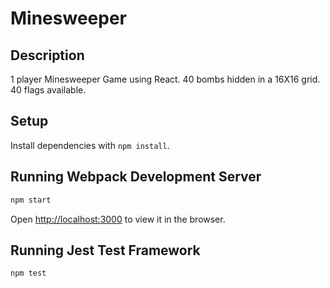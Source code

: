# Minesweeper

## Description

1 player Minesweeper Game using React. 40 bombs hidden in a 16X16 grid. 40 flags available.

## Setup

Install dependencies with `npm install`.

## Running Webpack Development Server

```sh
npm start
```

Open [http://localhost:3000](http://localhost:3000) to view it in the browser.

## Running Jest Test Framework

```sh
npm test
```
